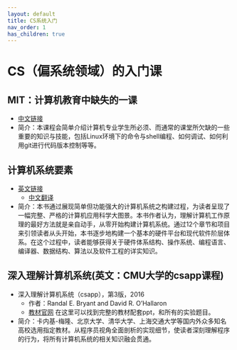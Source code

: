```yaml
---
layout: default
title: CS系统入门
nav_order: 1
has_children: true
---
```


# CS（偏系统领域）的入门课
## MIT：计算机教育中缺失的一课
- [中文链接](https://missing-semester-cn.github.io/)
- 简介：本课程会简单介绍计算机专业学生所必须、而通常的课堂所欠缺的一些重要的知识与技能，包括Linux环境下的命令与shell编程、如何调试、如何利用git进行代码版本控制等等。

## 计算机系统要素
- [英文链接](https://www.nand2tetris.org)
    - [中文翻译](https://book.douban.com/subject/1998341/)
- 简介：本书通过展现简单但功能强大的计算机系统之构建过程，为读者呈现了一幅完整、严格的计算机应用科学大图景。本书作者认为，理解计算机工作原理的最好方法就是亲自动手，从零开始构建计算机系统。通过12个章节和项目来引领读者从头开始，本书逐步地构建一个基本的硬件平台和现代软件阶层体系。在这个过程中，读者能够获得关于硬件体系结构、操作系统、编程语言、编译器、数据结构、算法以及软件工程的详实知识。

## 深入理解计算机系统(英文：CMU大学的csapp课程)
- 深入理解计算机系统（csapp），第3版，2016
    - 作者：Randal E. Bryant and David R. O’Hallaron 
    - [教材官网](http://csapp.cs.cmu.edu) 在这里可以找到完整的教材配套ppt，和所有的实验题目。
- 简介：卡内基-梅隆、北京大学、清华大学、上海交通大学等国内外众多知名高校选用指定教材。从程序员视角全面剖析的实现细节，使读者深刻理解程序的行为，将所有计算机系统的相关知识融会贯通。

